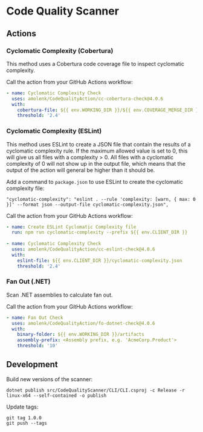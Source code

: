 # Code Quality Scanner

## Actions

### Cyclomatic Complexity (Cobertura)

This method uses a Cobertura code coverage file to inspect cyclomatic complexity.

Call the action from your GitHub Actions workflow:
```yaml
- name: Cyclomatic Complexity Check
  uses: amolenk/CodeQualityAction/cc-cobertura-check@4.0.6
  with:
    cobertura-file: ${{ env.WORKING_DIR }}/${{ env.COVERAGE_MERGE_DIR }}/Cobertura.xml
    threshold: '2.4'
```

### Cyclomatic Complexity (ESLint)

This method uses ESLint to create a JSON file that contain the results of a cyclomatic complexity rule.
If the maximum allowed value is set to 0, this will give us all files with a complexity > 0. 
All files with a cyclomatic complexity of 0 will not show up in the output file, which means that the output of the action will general be higher than it should be.

Add a command to `package.json` to use ESLint to create the cyclomatic complexity file:

```
"cyclomatic-complexity": "eslint . --rule 'complexity: [warn, { max: 0 }]' --format json --output-file cyclomatic-complexity.json",
```

Call the action from your GitHub Actions workflow:
```yaml
- name: Create ESLint Cyclomatic Complexity file
  run: npm run cyclomatic-complexity --prefix ${{ env.CLIENT_DIR }}
  
- name: Cyclomatic Complexity Check
  uses: amolenk/CodeQualityAction/cc-eslint-check@4.0.6
  with:
    eslint-file: ${{ env.CLIENT_DIR }}/cyclomatic-complexity.json
    threshold: '2.4'
```

### Fan Out (.NET)

Scan .NET assemblies to calculate fan out.

Call the action from your GitHub Actions workflow:
```yaml
- name: Fan Out Check
  uses: amolenk/CodeQualityAction/fo-dotnet-check@4.0.6
  with:
    binary-folder: ${{ env.WORKING_DIR }}/artifacts
    assembly-prefix: <Assembly prefix, e.g. 'AcmeCorp.Product'>
    threshold: '10'
```

## Development

Build new versions of the scanner:

```
dotnet publish src/CodeQualityScanner/CLI/CLI.csproj -c Release -r linux-x64 --self-contained -o publish
```

Update tags:

```
git tag 1.0.0
git push --tags
```
